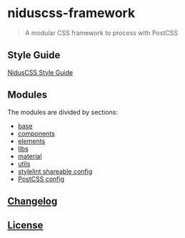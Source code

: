 # niduscss-framework

> A modular CSS framework to process with PostCSS


## Style Guide
[NidusCSS Style Guide](docs/style-guide.md)


## Modules
The modules are divided by sections:

- [base](packages/base/README.md)
- [components](packages/components/README.md)
- [elements](packages/elements/README.md)
- [libs](packages/libs/README.md)
- [material](packages/material/README.md)
- [utils](packages/utils/README.md)
- [stylelint shareable config](packages/stylelint-config-niduscss/README.md)
- [PostCSS config](packages/postcss-niduscss/README.md)


## [Changelog](CHANGELOG.md)


## [License](LICENSE.md)
